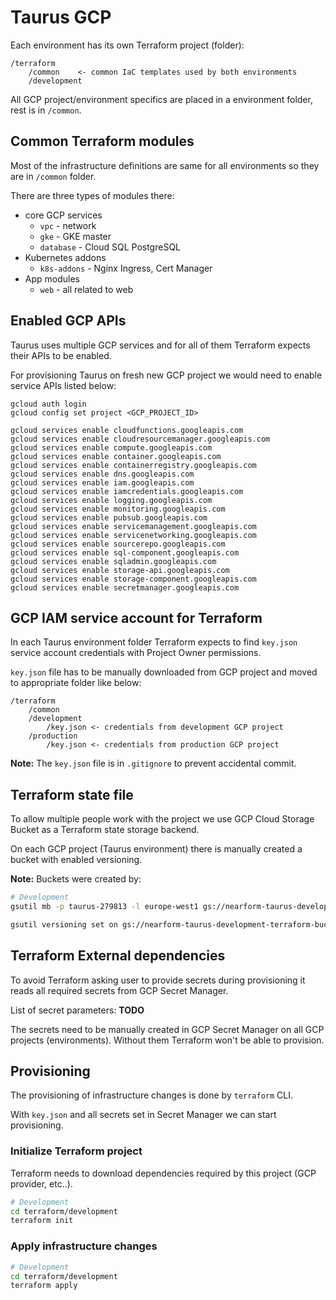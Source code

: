 # Taurus GCP
Each environment has its own Terraform project (folder):
```
/terraform
    /common    <- common IaC templates used by both environments
    /development
```
All GCP project/environment specifics are placed in a environment folder, rest is in `/common`.

## Common Terraform modules
Most of the infrastructure definitions are same for all environments so they are in `/common` folder.

There are three types of modules there:
- core GCP services
  - `vpc` - network
  - `gke` - GKE master
  - `database` - Cloud SQL PostgreSQL
- Kubernetes addons
  - `k8s-addons` - Nginx Ingress, Cert Manager
- App modules
  - `web` - all related to web

## Enabled GCP APIs
Taurus uses multiple GCP services and for all of them Terraform expects their APIs to be enabled.

For provisioning Taurus on fresh new GCP project we would need to enable service APIs listed below:
```
gcloud auth login
gcloud config set project <GCP_PROJECT_ID>

gcloud services enable cloudfunctions.googleapis.com
gcloud services enable cloudresourcemanager.googleapis.com
gcloud services enable compute.googleapis.com
gcloud services enable container.googleapis.com
gcloud services enable containerregistry.googleapis.com
gcloud services enable dns.googleapis.com
gcloud services enable iam.googleapis.com
gcloud services enable iamcredentials.googleapis.com
gcloud services enable logging.googleapis.com
gcloud services enable monitoring.googleapis.com
gcloud services enable pubsub.googleapis.com
gcloud services enable servicemanagement.googleapis.com
gcloud services enable servicenetworking.googleapis.com
gcloud services enable sourcerepo.googleapis.com
gcloud services enable sql-component.googleapis.com
gcloud services enable sqladmin.googleapis.com
gcloud services enable storage-api.googleapis.com
gcloud services enable storage-component.googleapis.com
gcloud services enable secretmanager.googleapis.com
```

## GCP IAM service account for Terraform
In each Taurus environment folder Terraform expects to find `key.json` service account credentials with Project Owner permissions.

`key.json` file has to be manually downloaded from GCP project and moved to appropriate folder like below:
```
/terraform
    /common
    /development
        /key.json <- credentials from development GCP project
    /production
        /key.json <- credentials from production GCP project
```
**Note:** The `key.json` file is in `.gitignore` to prevent accidental commit.

## Terraform state file
To allow multiple people work with the project we use GCP Cloud Storage Bucket as a Terraform state storage backend.

On each GCP project (Taurus environment) there is manually created a bucket with enabled versioning.

**Note:** Buckets were created by:
```sh
# Development
gsutil mb -p taurus-279813 -l europe-west1 gs://nearform-taurus-development-terraform-bucket

gsutil versioning set on gs://nearform-taurus-development-terraform-bucket
```

## Terraform External dependencies
To avoid Terraform asking user to provide secrets during provisioning it reads all required secrets from GCP Secret Manager.

List of secret parameters:
**TODO**

The secrets need to be manually created in GCP Secret Manager on all GCP projects (environments). Without them Terraform won't be able to provision.

## Provisioning
The provisioning of infrastructure changes is done by `terraform` CLI.

With `key.json` and all secrets set in Secret Manager we can start provisioning.

### Initialize Terraform project
Terraform needs to download dependencies required by this project (GCP provider, etc..).
```sh
# Development
cd terraform/development
terraform init
```

### Apply infrastructure changes 
```sh
# Development
cd terraform/development
terraform apply
```